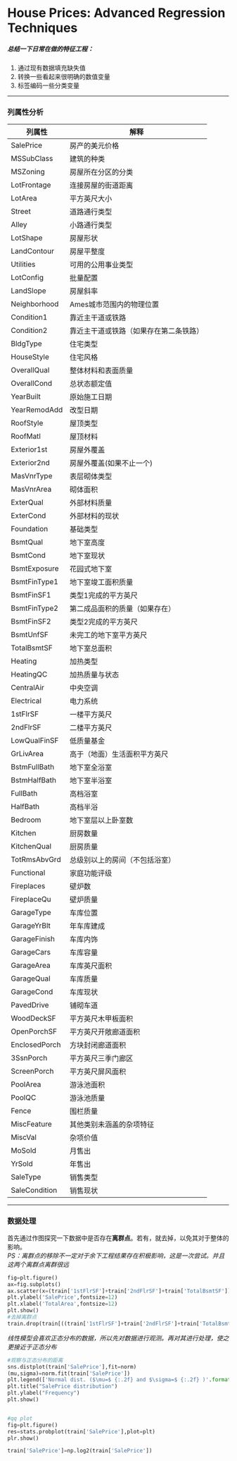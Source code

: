 # House Prices: Advanced Regression Techniques
##### 总结一下日常在做的特征工程：<br>
1. 通过现有数据填充缺失值<br>
2. 转换一些看起来很明确的数值变量<br>
3. 标签编码一些分类变量<br>

---

### 列属性分析
列属性  | 解释
---- | ---
SalePrice  | 房产的美元价格
MSSubClass  | 建筑的种类
MSZoning | 房屋所在分区的分类
LotFrontage  | 连接房屋的街道距离
LotArea | 平方英尺大小
Street  | 道路通行类型
Alley | 小路通行类型
LotShape | 房屋形状
LandContour | 房屋平整度
Utilities | 可用的公用事业类型
LotConfig | 批量配置
LandSlope | 房屋斜率
Neighborhood | Ames城市范围内的物理位置
Condition1 | 靠近主干道或铁路
Condition2 | 靠近主干道或铁路（如果存在第二条铁路）
BldgType | 住宅类型
HouseStyle | 住宅风格
OverallQual | 整体材料和表面质量
OverallCond | 总状态额定值
YearBuilt | 原始施工日期
YearRemodAdd | 改型日期
RoofStyle | 屋顶类型
RoofMatl | 屋顶材料
Exterior1st | 房屋外覆盖
Exterior2nd | 房屋外覆盖(如果不止一个)
MasVnrType | 表层砌体类型
MasVnrArea | 砌体面积
ExterQual | 外部材料质量
ExterCond | 外部材料的现状
Foundation | 基础类型
BsmtQual | 地下室高度
BsmtCond | 地下室现状
BsmtExposure | 花园式地下室
BsmtFinType1 | 地下室竣工面积质量
BsmtFinSF1 | 类型1完成的平方英尺
BsmtFinType2 | 第二成品面积的质量（如果存在）
BsmtFinSF2 | 类型2完成的平方英尺
BsmtUnfSF | 未完工的地下室平方英尺
TotalBsmtSF | 地下室总面积
Heating | 加热类型
HeatingQC | 加热质量与状态
CentralAir | 中央空调
Electrical | 电力系统
1stFlrSF | 一楼平方英尺
2ndFlrSF | 二楼平方英尺
LowQualFinSF | 低质量基金
GrLivArea | 高于（地面）生活面积平方英尺
BstmFullBath | 地下室全浴室
BstmHalfBath | 地下室半浴室
FullBath | 高档浴室
HalfBath | 高档半浴
Bedroom | 地下室层以上卧室数
Kitchen | 厨房数量
KitchenQual | 厨房质量
TotRmsAbvGrd | 总级别以上的房间（不包括浴室）
Functional | 家庭功能评级
Fireplaces | 壁炉数
FireplaceQu | 壁炉质量
GarageType | 车库位置
GarageYrBlt | 年车库建成
GarageFinish | 车库内饰
GarageCars | 车库容量
GarageArea | 车库英尺面积
GarageQual | 车库质量
GarageCond | 车库现状
PavedDrive | 铺砌车道
WoodDeckSF | 平方英尺木甲板面积
OpenPorchSF | 平方英尺开敞廊道面积
EnclosedPorch | 方块封闭廊道面积
3SsnPorch | 平方英尺三季门廊区
ScreenPorch | 平方英尺屏风面积
PoolArea | 游泳池面积
PoolQC | 游泳池质量
Fence | 围栏质量
MiscFeature | 其他类别未涵盖的杂项特征
MiscVal | 杂项价值
MoSold | 月售出
YrSold | 年售出
SaleType | 销售类型
SaleCondition | 销售现状



---

### 数据处理
首先通过作图探究一下数据中是否存在**离群点**。若有，就去掉，以免其对于整体的影响。<br>
*PS：离群点的移除不一定对于余下工程结果存在积极影响，这是一次尝试。并且这两个离群点离群很远*
```python
fig=plt.figure()
ax=fig.subplots()
ax.scatter(x=(train['1stFlrSF']+train['2ndFlrSF']+train['TotalBsmtSF']),y=train['SalePrice'])
plt.ylabel('SalePrice',fontsize=12)
plt.xlabel('TotalArea',fontsize=12)
plt.show()
#去掉离群点
train.drop(train[((train['1stFlrSF']+train['2ndFlrSF']+train['TotalBsmtSF'])>6000)&(train['SalePrice']<200000)].index,axis=0,inplace=True)
```
*线性模型会喜欢正态分布的数据，所以先对数据进行观测。再对其进行处理，使之更接近于正态分布*
```python
#观察与正态分布的距离
sns.distplot(train['SalePrice'],fit=norm)
(mu,sigma)=norm.fit(train['SalePrice'])
plt.legend(['Normal dist. ($\mu=$ {:.2f} and $\sigma=$ {:.2f} )'.format(mu, sigma)],loc='best')
plt.title("SalePrice distribution")
plt.ylabel("Frequency")
plt.show()


#qq plot
fig=plt.figure()
res=stats.probplot(train['SalePrice'],plot=plt)
plr.show()

train['SalePrice']=np.log2(train['SalePrice'])
```
